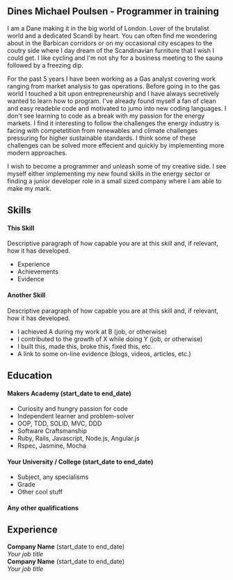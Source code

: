 ## Dines Michael Poulsen - Programmer in training

I am a Dane making it in the big world of London. Lover of the brutalist world and a dedicated Scandi by heart. You can often find me wondering about in the Barbican corridors or on my occasional city escapes to the coutry side where I day dream of the Scandinavian furniture that I wish I could get. I like cycling and I'm not shy for a business meeting to the sauna followed by a freezing dip.

For the past 5 years I have been working as a Gas analyst covering work ranging from market analysis to gas operations. Before going in to the gas world I touched a bit upon entrepreneurship and I have always secretively wanted to learn how to program.  I've already found myself a fan of clean and easy readeble code and motivated to jumo into new coding languages.
I don't see learning to code as a break with my passion for the energy markets. I find it interesting to follow the challenges the energy industry is facing with competetition from renewables and climate challenges pressuring for higher sustainable standards. I think some of these challenges can be solved more effecient and quickly by implementing more modern approaches.

I wish to become a programmer and unleash some of my creative side. I see myself either implementing my new found skills in the energy sector or finding a junior developer role in a small sized company where I am able to make my mark.

## Skills

#### This Skill

Descriptive paragraph of how capable you are at this skill and, if relevant, how it has developed.

- Experience
- Achievements
- Evidence

#### Another Skill

Descriptive paragraph of how capable you are at this skill and, if relevant, how it has developed.

- I achieved A during my work at B (job, or otherwise)
- I contributed to the growth of X while doing Y (job, or otherwise)
- I built this, made this, broke this, fixed this, etc.
- A link to some on-line evidence (blogs, videos, articles, etc.)

## Education

#### Makers Academy (start_date to end_date)

- Curiosity and hungry passion for code
- Independent learner and problem-solver
- OOP, TDD, SOLID, MVC, DDD
- Software Craftsmanship
- Ruby, Rails, Javascript, Node.js, Angular.js
- Rspec, Jasmine, Mocha

#### Your University / College (start_date to end_date)

- Subject, any specialisms
- Grade
- Other cool stuff

#### Any other qualifications

## Experience

**Company Name** (start_date to end_date)    
*Your job title*  
**Company Name** (start_date to end_date)   
*Your job title*  
